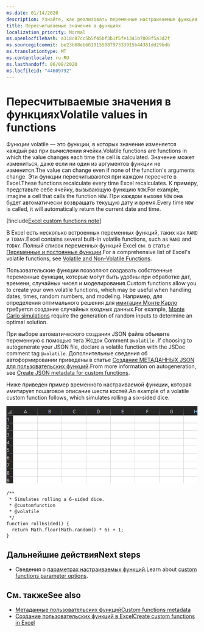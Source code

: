 ```yaml
---
ms.date: 01/14/2020
description: Узнайте, как реализовать переменные настраиваемые функции потоковой и автономной работы.
title: Пересчитываемые значения в функциях
localization_priority: Normal
ms.openlocfilehash: a318c87cc5b5f45bf3b1f5fe1341b7008f5a3d2f
ms.sourcegitcommit: be23b68eb661015508797333915b44381dd29bdb
ms.translationtype: MT
ms.contentlocale: ru-RU
ms.lasthandoff: 06/08/2020
ms.locfileid: "44609792"
---
```

# <a name="volatile-values-in-functions"></a><span data-ttu-id="6d04f-103">Пересчитываемые значения в функциях</span><span class="sxs-lookup"><span data-stu-id="6d04f-103">Volatile values in functions</span></span>

<span data-ttu-id="6d04f-104">Функции volatile — это функции, в которых значение изменяется каждый раз при вычислении ячейки.</span><span class="sxs-lookup"><span data-stu-id="6d04f-104">Volatile functions are functions in which the value changes each time the cell is calculated.</span></span> <span data-ttu-id="6d04f-105">Значение может измениться, даже если ни один из аргументов функции не изменится.</span><span class="sxs-lookup"><span data-stu-id="6d04f-105">The value can change even if none of the function's arguments change.</span></span> <span data-ttu-id="6d04f-106">Эти функции пересчитываются при каждом пересчете в Excel.</span><span class="sxs-lookup"><span data-stu-id="6d04f-106">These functions recalculate every time Excel recalculates.</span></span> <span data-ttu-id="6d04f-107">К примеру, представьте себе ячейку, вызывающую функцию `NOW`.</span><span class="sxs-lookup"><span data-stu-id="6d04f-107">For example, imagine a cell that calls the function `NOW`.</span></span> <span data-ttu-id="6d04f-108">При каждом вызове `NOW` она будет автоматически возвращать текущую дату и время.</span><span class="sxs-lookup"><span data-stu-id="6d04f-108">Every time `NOW` is called, it will automatically return the current date and time.</span></span>

[!include[Excel custom functions note](../includes/excel-custom-functions-note.md)]

<span data-ttu-id="6d04f-109">В Excel есть несколько встроенных переменных функций, таких как `RAND` и `TODAY`.</span><span class="sxs-lookup"><span data-stu-id="6d04f-109">Excel contains several built-in volatile functions, such as `RAND` and `TODAY`.</span></span> <span data-ttu-id="6d04f-110">Полный список переменных функций Excel см. в статье [Переменные и постоянные функции](/office/client-developer/excel/excel-recalculation#volatile-and-non-volatile-functions).</span><span class="sxs-lookup"><span data-stu-id="6d04f-110">For a comprehensive list of Excel's volatile functions, see [Volatile and Non-Volatile Functions](/office/client-developer/excel/excel-recalculation#volatile-and-non-volatile-functions).</span></span>

<span data-ttu-id="6d04f-111">Пользовательские функции позволяют создавать собственные переменные функции, которые могут быть удобны при обработке дат, времени, случайных чисел и моделирования.</span><span class="sxs-lookup"><span data-stu-id="6d04f-111">Custom functions allow you to create your own volatile functions, which may be useful when handling dates, times, random numbers, and modeling.</span></span> <span data-ttu-id="6d04f-112">Например, для определения оптимального решения для [имитации Монте Карло](https://en.wikipedia.org/wiki/Monte_Carlo_method) требуется создание случайных входных данных.</span><span class="sxs-lookup"><span data-stu-id="6d04f-112">For example, [Monte Carlo simulations](https://en.wikipedia.org/wiki/Monte_Carlo_method) require the generation of random inputs to determine an optimal solution.</span></span>

<span data-ttu-id="6d04f-113">При выборе автоматического создания JSON файла объявите переменную с помощью тега Жсдок Comment `@volatile` .</span><span class="sxs-lookup"><span data-stu-id="6d04f-113">If choosing to autogenerate your JSON file, declare a volatile function with the JSDoc comment tag `@volatile`.</span></span> <span data-ttu-id="6d04f-114">Дополнительные сведения об автоформировании приведены в статье [Создание МЕТАДАННЫХ JSON для пользовательских функций](custom-functions-json-autogeneration.md).</span><span class="sxs-lookup"><span data-stu-id="6d04f-114">From more information on autogeneration, see [Create JSON metadata for custom functions](custom-functions-json-autogeneration.md).</span></span>

<span data-ttu-id="6d04f-115">Ниже приведен пример временного настраиваемой функции, которая имитирует пошаговое описание шести костей.</span><span class="sxs-lookup"><span data-stu-id="6d04f-115">An example of a volatile custom function follows, which simulates rolling a six-sided dice.</span></span>

![GIF-файл, в котором показана пользовательская функция, возвращающая случайное значение для имитации шести двусторонних костей](../images/six-sided-die.gif)

```JS
/**
 * Simulates rolling a 6-sided dice.
 * @customfunction
 * @volatile
 */
function roll6sided() {
  return Math.floor(Math.random() * 6) + 1;
}
```

## <a name="next-steps"></a><span data-ttu-id="6d04f-117">Дальнейшие действия</span><span class="sxs-lookup"><span data-stu-id="6d04f-117">Next steps</span></span>
* <span data-ttu-id="6d04f-118">Сведения о [параметрах настраиваемых функций](custom-functions-parameter-options.md).</span><span class="sxs-lookup"><span data-stu-id="6d04f-118">Learn about [custom functions parameter options](custom-functions-parameter-options.md).</span></span>

## <a name="see-also"></a><span data-ttu-id="6d04f-119">См. также</span><span class="sxs-lookup"><span data-stu-id="6d04f-119">See also</span></span>

* [<span data-ttu-id="6d04f-120">Метаданные пользовательских функций</span><span class="sxs-lookup"><span data-stu-id="6d04f-120">Custom functions metadata</span></span>](custom-functions-json.md)
* [<span data-ttu-id="6d04f-121">Создание пользовательских функций в Excel</span><span class="sxs-lookup"><span data-stu-id="6d04f-121">Create custom functions in Excel</span></span>](custom-functions-overview.md)
